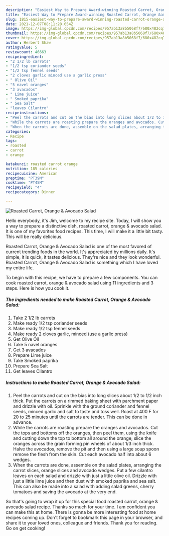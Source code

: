 ```yaml
---
description: "Easiest Way to Prepare Award-winning Roasted Carrot, Orange &amp;amp; Avocado Salad"
title: "Easiest Way to Prepare Award-winning Roasted Carrot, Orange &amp;amp; Avocado Salad"
slug: 1815-easiest-way-to-prepare-award-winning-roasted-carrot-orange-and-amp-avocado-salad
date: 2021-12-07T08:11:28.654Z
image: https://img-global.cpcdn.com/recipes/957ab13a8b5068f7/680x482cq70/roasted-carrot-orange-avocado-salad-recipe-main-photo.jpg
thumbnail: https://img-global.cpcdn.com/recipes/957ab13a8b5068f7/680x482cq70/roasted-carrot-orange-avocado-salad-recipe-main-photo.jpg
cover: https://img-global.cpcdn.com/recipes/957ab13a8b5068f7/680x482cq70/roasted-carrot-orange-avocado-salad-recipe-main-photo.jpg
author: Herbert Shaw
ratingvalue: 5
reviewcount: 46663
recipeingredient:
- "2 1/2 lb carrots"
- "1/2 tsp coriander seeds"
- "1/2 tsp fennel seeds"
- "2 cloves garlic minced use a garlic press"
- " Olive Oil"
- "5 navel oranges"
- "3 avacados"
- " Lime juice"
- " Smoked paprika"
- " Sea Salt"
- "leaves Cilantro"
recipeinstructions:
- "Peel the carrots and cut on the bias into long slices about 1/2 to 1/2 inch thick. Put the carrots on a rimmed baking sheet with parchment paper and drizzle with oil. Sprinkle with the ground coriander and fennel seeds, minced garlic and salt to taste and toss well. Roast at 400 F for 20 to 25 minutes until the carrots are tender. This can be done in advance."
- "While the carrots are roasting prepare the oranges and avocados. Cut the tops and bottoms off the oranges, then peel them, using the knife and cutting down the top to bottom all around the orange; slice the oranges across the grain forming pin wheels of about 1/3 inch thick. Halve the avocados, remove the pit and then using a large soup spoon remove the flesh from the skin. Cut each avocado half into about 6 wedges."
- "When the carrots are done, assemble on the salad plates, arranging the carrot slices, orange slices and avocado wedges. Put a few cilantro leaves on each salad and drizzle with just a little olive oil. Drizzle with just a little lime juice and then dust with smoked paprika and sea salt. This can also be made into a salad with adding salad greens, cherry tomatoes and saving the avocado at the very end."
categories:
- Recipe
tags:
- roasted
- carrot
- orange

katakunci: roasted carrot orange 
nutrition: 185 calories
recipecuisine: American
preptime: "PT39M"
cooktime: "PT45M"
recipeyield: "4"
recipecategory: Dinner

---
```



![Roasted Carrot, Orange &amp; Avocado Salad](https://img-global.cpcdn.com/recipes/957ab13a8b5068f7/680x482cq70/roasted-carrot-orange-avocado-salad-recipe-main-photo.jpg)

Hello everybody, it's Jim, welcome to my recipe site. Today, I will show you a way to prepare a distinctive dish, roasted carrot, orange &amp; avocado salad. It is one of my favorites food recipes. This time, I will make it a little bit tasty. This will be really delicious.



Roasted Carrot, Orange &amp; Avocado Salad is one of the most favored of current trending foods in the world. It's appreciated by millions daily. It's simple, it is quick, it tastes delicious. They're nice and they look wonderful. Roasted Carrot, Orange &amp; Avocado Salad is something which I have loved my entire life.


To begin with this recipe, we have to prepare a few components. You can cook roasted carrot, orange &amp; avocado salad using 11 ingredients and 3 steps. Here is how you cook it.

<!--inarticleads1-->

##### The ingredients needed to make Roasted Carrot, Orange &amp; Avocado Salad:

1. Take 2 1/2 lb carrots
1. Make ready 1/2 tsp coriander seeds
1. Make ready 1/2 tsp fennel seeds
1. Make ready 2 cloves garlic, minced (use a garlic press)
1. Get  Olive Oil
1. Take 5 navel oranges
1. Get 3 avacados
1. Prepare  Lime juice
1. Take  Smoked paprika
1. Prepare  Sea Salt
1. Get leaves Cilantro




<!--inarticleads2-->

##### Instructions to make Roasted Carrot, Orange &amp; Avocado Salad:

1. Peel the carrots and cut on the bias into long slices about 1/2 to 1/2 inch thick. Put the carrots on a rimmed baking sheet with parchment paper and drizzle with oil. Sprinkle with the ground coriander and fennel seeds, minced garlic and salt to taste and toss well. Roast at 400 F for 20 to 25 minutes until the carrots are tender. This can be done in advance.
1. While the carrots are roasting prepare the oranges and avocados. Cut the tops and bottoms off the oranges, then peel them, using the knife and cutting down the top to bottom all around the orange; slice the oranges across the grain forming pin wheels of about 1/3 inch thick. Halve the avocados, remove the pit and then using a large soup spoon remove the flesh from the skin. Cut each avocado half into about 6 wedges.
1. When the carrots are done, assemble on the salad plates, arranging the carrot slices, orange slices and avocado wedges. Put a few cilantro leaves on each salad and drizzle with just a little olive oil. Drizzle with just a little lime juice and then dust with smoked paprika and sea salt. This can also be made into a salad with adding salad greens, cherry tomatoes and saving the avocado at the very end.




So that's going to wrap it up for this special food roasted carrot, orange &amp; avocado salad recipe. Thanks so much for your time. I am confident you can make this at home. There is gonna be more interesting food at home recipes coming up. Don't forget to bookmark this page in your browser, and share it to your loved ones, colleague and friends. Thank you for reading. Go on get cooking!
